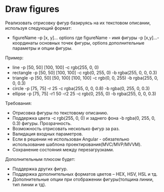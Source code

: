 # Draw figures

Реализовать отрисовку фигур базируясь на их текстовом описании, используя
следующий формат:

- figureName –p [x, y]... options
где figureName - имя фигуры
-p [x,y]...-координаты основных точек фигуры,
options дополнительные параметры и опции фигуры.

Пример:
- line -p [50, 50] [100, 100] -c rgb(255, 0, 0)
- rectangle -p [50, 50] [100, 100] -c rgb(0, 255, 0) -b rgba(255, 0, 0, 0.3)
- triangle -p [50, 50] [50, 100] [100, 100] -c rgb(0, 0, 255) -b rgba(255, 0, 0,
0.3)
- circle -p [75, 75] -r 25 -c rgba(255, 0, 0, 0.8) -b rgba(0, 255, 0, 0.3)
- ellipse -p [75, 75] -r1 50 -r2 25 -c rgb(0, 255, 0) -b rgba(255, 0, 0, 0.3)

Требования:
 - Отрисовка фигуры по текстовому описанию.
 - Поддержка цвета -c rgb(255, 0, 0) и заднего фона -b rgba(0, 255, 0, 0.3)
фигуры. Прозрачность.
 - Возможность отрисовать несколько фигур за раз.
- Валидация входных параметров.
- Если в решении не использован Angular - обязательно использование шаблона
проектирования(MVC/MVP/MVVM).
- Сохранение состояния между перезагрузками.

Дополнительным плюсом будет:
- Поддержка других фигур.
- Поддержка дополнительных форматов цветов – HEX, HSV, HSL и тд.
- Дополнительные опции при отображении фигуры(толщина линии, тип линии и тд).
